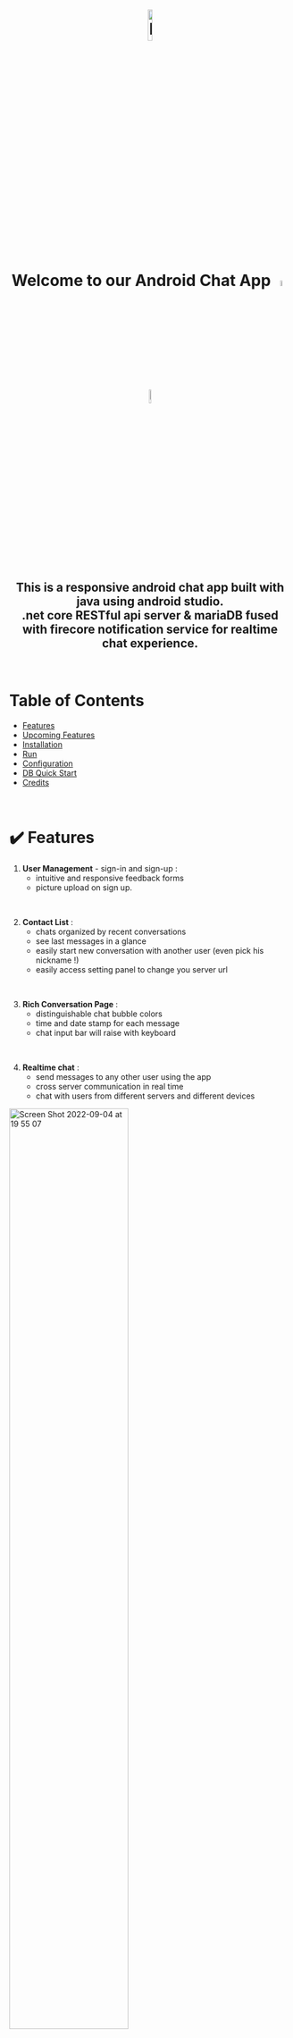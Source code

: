 <h1 align="center">
  <img src="https://user-images.githubusercontent.com/80215741/165474084-8f6d693c-df78-4b55-bd0a-1759f91b4f38.png" width="12%" alt="logo"/>
  <br/>
  Welcome to our Android Chat App
  <img src="https://media.giphy.com/media/hvRJCLFzcasrR4ia7z/giphy.gif" width="5%" alt="waveEmoji"/>
  <img src="https://user-images.githubusercontent.com/80215741/175117347-72c1240e-905d-4074-9c0a-d16803501ff5.gif" width="8%" alt="waveEmoji"/>
</h1>

<h2 align="center">
   This is a responsive android chat app built with java using android studio. <br/>
.net core RESTful api server & mariaDB fused with firecore notification service for realtime chat experience.

</h2>

<br/>

# Table of Contents

* [Features](#features)
* [Upcoming Features](#upcoming)
* [Installation](#install)
* [Run](#run)
* [Configuration](#config)
* [DB Quick Start](#db)
* [Credits](#credit)

<br/>

# :heavy_check_mark: Features <a name="features"/>

1. **User Management** - sign-in and sign-up :
    - intuitive and responsive feedback forms
    - picture upload on sign up.

<br/>

2. **Contact List** :
    - chats organized by recent conversations
    - see last messages in a glance
    - easily start new conversation with another user (even pick his nickname !)
    - easily access setting panel to change you server url

<br/>

3. **Rich Conversation Page** :
    - distinguishable chat bubble colors
    - time and date stamp for each message
    - chat input bar will raise with keyboard

<br/>

4. **Realtime chat** :
    - send messages to any other user using the app
    - cross server communication in real time
    - chat with users from different servers and different devices





<img  alt="Screen Shot 2022-09-04 at 19 55 07" src="https://user-images.githubusercontent.com/92450447/188325196-78da100f-05cf-4ae2-b3ff-60fec8f3e824.png"  width="65%" >

<img  alt="Screen Shot 2022-09-04 at 19 55 21" src="https://user-images.githubusercontent.com/92450447/188325262-c2307017-9453-45ab-be44-e0c0dcc455c1.png"  width="65%" >
<br/>
<br/>

# :construction_worker: Upcoming Features <a name="upcoming"/>

1. **Emoji picker**
2. **Powerful Contact list** - edit nickname, profile picture, status, etc.
3. **Rich Content** - send image, video, voice message and more !

<br/>

# :wrench: Installation <a name="install"/>

our chat app is comprised of three parts :

1. **Frontend** :
    - React web-app
    - Android app
2. **Backend** :
    - .net core RESTful api server
3. **Database** :
    - mariaDB

First thing will be to setup the mariaDB database. \
head over to the [GitHub repository](https://github.com/pelegs29/chatServerAndroid) and download all of the git
files in this repository, and follow these steps to install the mariaDB database.

1. Open the android chat server project in the IDE of your choice : either Rider or Visual Studio.
2. Install the mariaDB from the main mariaDB page : https://mariadb.com/download/
    - at the installation process you will be asked to choose username and password for the mariaDB user.
    - we recommend you to use the default username 'root', and write down the password we will use it later.
3. Head over to "repoExtractedFolder/Repository/ChatDbContext.cs" file and edit the connection string to match your
   inserted username and password.
4. Create the database:
    1. Visual Studio - Open the Packet Manager Console and run the following commands :
       ```sh
       add-migration InitialMigration
       ```
       ```sh
       update-database
       ```
    2. Rider - install the Entity Framework Core UI plugin from the Rider Marketplace or by following this
       link : [Plugin](https://marketplace.visualstudio.com/items?itemName=Microsoft.EntityFrameworkCore.Tools) and then
       from the Tools menu, select the Entity Framework Core Tools menu item and then select the Add-Migration command.
       then select the Update-Database command.
5. _OPTIONAL_ : you could install now an administration tool for MySQL such as HeidiSQL, and log in with the credentials
   you picked at the mariaDB installation process.

<br/>
in this section, we will show you how to install **Frontend** and **Backend**.
First,
we will notice that we have 6 folders in our downloaded repo files, we will focus on two of the folders:

##### chatServerAPI and chatServerReact.

\
as you can implicate the API folder will host the files necessary to run the api server and the React folder the chat
server app itself.

1. Prepare the api server : \
   in order to run the .net core RESTful api server we need an IDE of choice : we recommend **Rider** by jetbrain OR **
   visual studio** by microsoft. \
   install the IDE of your choice and open existing project by locating the "chatServer.sln" file in the main repo
   folder.

<br/>

2. Prepare the react app : \
   here you can either use an IDE such as: **VSCode** or **Rider/Webstorm** by jetbrain, \
   you will need to set up the chatAppReact as your main directory. \
   after that you can continue to the linux guide below.

<br/>
<br/>

###### Linux Guide For installing your react app :

1. First step would be to make sure you linux system and packages are updated :

```sh
sudo apt -y update && sudo apt -y upgrade
```

<br/>

2. Second step will be to install Node.js bundled with NPM, we will install them using the curl library provider
   which is recommended by the node.js devs, lastly we will install the latest stable versions by this time of writing
   which are node.js version 16 and npm version 8 by running these commands :

```sh
sudo apt install -y curl
curl -fsSL https://deb.nodesource.com/setup_16.x | sudo -E bash -
sudo apt-get install -y nodejs
```

<br/>

3. Third step will be to make sure you are able to compile native addons from npm, for\
   such support you will need to install the development tools :

```sh
sudo apt install -y build-essential
```

<br/>

4. The forth and last step will be to download the project files from git to your project directory of choice,\
   now , we will install the npm addons needed for this project :\
   \
   **Notice : make sure you run this command from the project directory (repoExtractedFolder/chatAppReact/) !**

```sh
npm install
```

<br/>

now our **backend** api server is ready to run and our **frontend** react app is ready to run, \
in order to run the android app you will need to install the android sdk and the android emulator. \
the easy way to install them both will be to download and install android studio. \
after that, download the project files from this repository and open this project in android studio.


<br/>

# :arrow_forward: Run <a name="run"/>

**Running the api server :**

running from the IDE of your choice is as simple as running the Run configuration that automatically was created when
you opened the project.

<br/>

**Running the react app :**

**Notice : make sure you run this command from the project directory (repoExtractedFolder/chatAppReact/) !**

1. First we will build the app for production to the build folder,
   It correctly bundles React in production mode and optimizes the build for the best performance.
   The build is minified and the filenames include the hashes.
   after this command the app is ready to be deployed!

```sh
npm run build
```

<br/>

2. Second, they only thing left to do is run the app,
   this command will run the app in the development mode and the app will open automatically in your default browser,
   if it doesn't Open http://localhost:3000 in your browser.

```sh
npm start
```

<br/>

**Running the android app :**

simply press the play button in the top right corner of the android studio window.

<br/>

# :gear: Configuration <a name="config"/>

in fact you can choose you own port for your api server or react project, we will show you how in this guide :

Setting up custom port for you api server :

1. to change the port of your api server head over to <br/> "../repoExtractedFolder/chatServerAPI/Program.cs" and
   under "profiles" your will see
    ```sh
    "applicationUrl": "http://localhost:XXXX"
    ```
   from here you can pick any 4 digit port for you local server to run on.
   in order for the server to approve connection from another servers or users head over to "
   ../repoExtractedFolder/chatServerAPI/Program.cs" and in line 72 you will see the "AddCors" function,
   you will see 2 polices we have added, one for servers and the other for apps,
    - to add new server simply add the line :
        ```sh
        builder.WithOrigins("http://localhost:XXXX").AllowAnyMethod().AllowAnyHeader().AllowCredentials();
        ```
      to the "cors_policy".

    <br/>

    - to add new app simply add the line :
        ```sh
        .WithOrigins("http://localhost:XXXX")
        ```
      to the "ClientPermission" policy.

      <br/>
    - we have already added for you 2 servers on the ports 5125 and 5126 and 4 app ports on 3000 - 3003.

<br/>

2. Setting up custom port for you react app :

   head over to "../repoExtractedFolder/chatAppReact/package.json" and look for scripts, there you will see this line :
    ```sh
    "start": "set PORT=XXXX && react-scripts start",
    ```
   simply replace XXXX to any local port you set up your react app to run on,
   dont forget to choose a port that exist in the "ClientPermission" policy in the server from step 1.

<br/>

3. Set up react app to work with your server :

   head over to  "../repoExtractedFolder/chatAppReact/src/App.js" and you will see right after the import a variable
   named "server",
    ```sh
    let server = "http://localhost:XXXX";
    ```
   simply replace XXXX to the local port you set up your api server to in step 1.

<br/>

3. Set up android app to work with your server :

   as you probably noticed from the android chat app in the contacts list you cant access the setting page from the left
   bottom of the app, from there you can change the server url easily.

# :memo: DB Quick Start <a name="db"/>

for quick start with the database we have created an exported database called "ChatAppDB" in the "
repoExtractedFolder/Repository/Database" folder. \
we will guide you how to load this database into your sqlite database easily using HeidiSQL.

1. firstly you will need to download the HeidiSQL application if you didnt already.
2. then log in using the credentials you picked at the mariaDB installation.
3. then open the database in HeidiSQL and at the left side of the screen you will see a list of databases, locate the
   database
   called "ChatAppDB" and click on it.
4. open the Query tab (blue play button :arrow_forward: ) and then right click on the background, select "Load SQL
   file..." .
5. locate the file "ChatAppDB.sql" and click on it.
6. then click on the "Execute" button.
7. enjoy your database!

<br/>

# :trophy: Credits <a name="credit"/>

> Nadav Yakobovich

> Peleg Shlomo

<br/>

